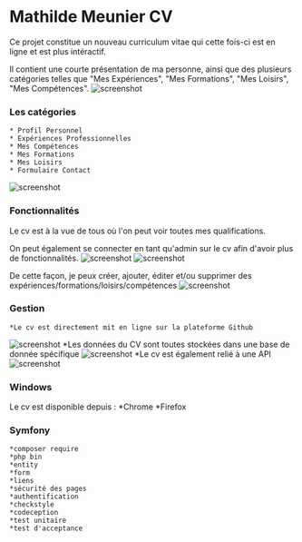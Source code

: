 # Mathilde Meunier CV

Ce projet constitue un nouveau curriculum vitae qui cette fois-ci est en ligne et est plus intéractif. 

Il contient une courte présentation de ma personne, ainsi que des plusieurs catégories telles que
"Mes Expériences", "Mes Formations", "Mes Loisirs", "Mes Compétences". 
![screenshot](https://github.com/Mathilde2709/my_cv/blob/master/my_cv/mycv.PNG?raw=true)

### Les catégories 
    * Profil Personnel
    * Expériences Professionnelles
    * Mes Compétences
    * Mes Formations
    * Mes Loisirs
    * Formulaire Contact
![screenshot](https://github.com/Mathilde2709/my_cv/blob/master/my_cv/formulaire_contact.PNG)
    
### Fonctionnalités
Le cv est à la vue de tous où l'on peut voir toutes mes qualifications. 

On peut également se connecter en tant qu'admin sur le cv afin d'avoir plus de fonctionnalités.
![screenshot](https://github.com/Mathilde2709/my_cv/blob/master/my_cv/admin.PNG)
![screenshot](https://github.com/Mathilde2709/my_cv/blob/master/my_cv/cv_admin.PNG)

De cette façon, je peux créer, ajouter, éditer et/ou supprimer des expériences/formations/loisirs/compétences
![screenshot](https://github.com/Mathilde2709/my_cv/blob/master/my_cv/formulaire_experience.PNG)

### Gestion
    *Le cv est directement mit en ligne sur la plateforme Github
![screenshot](https://github.com/Mathilde2709/my_cv/blob/master/my_cv/github.PNG)
    *Les données du CV sont toutes stockées dans une base de donnée spécifique
![screenshot](https://github.com/Mathilde2709/my_cv/blob/master/my_cv/sql.PNG)
    *Le cv est également relié à une API
![screenshot](https://github.com/Mathilde2709/my_cv/blob/master/my_cv/api.PNG)

### Windows
Le cv est disponible depuis :
    *Chrome
    *Firefox

### Symfony
    *composer require
    *php bin
    *entity
    *form
    *liens
    *sécurité des pages
    *authentification
    *checkstyle
    *codeception
    *test unitaire
    *test d'acceptance
    
    


